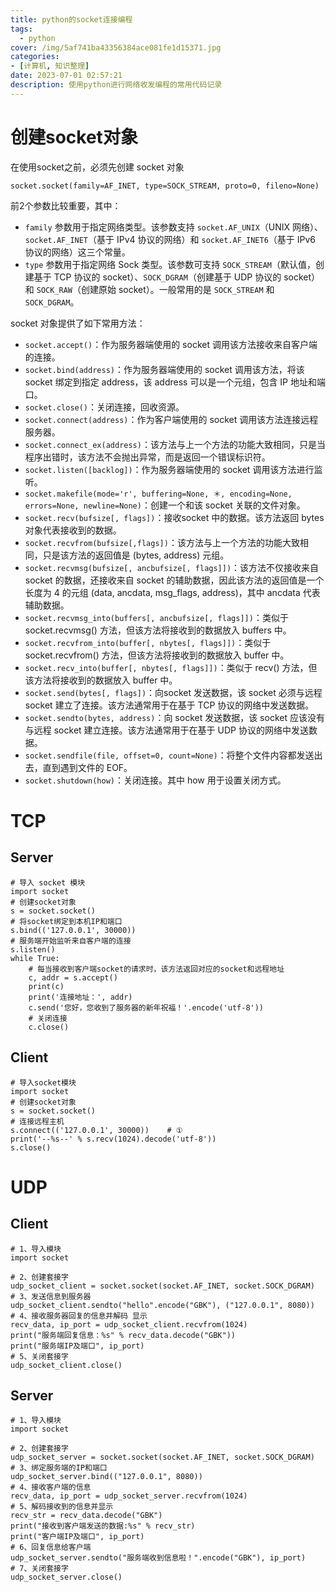 ```yaml
---
title: python的socket连接编程
tags:
  - python
cover: /img/5af741ba43356384ace081fe1d15371.jpg
categories:
- [计算机, 知识整理]
date: 2023-07-01 02:57:21
description: 使用python进行网络收发编程的常用代码记录
---
```

# 创建socket对象
在使用socket之前，必须先创建 socket 对象
```
socket.socket(family=AF_INET, type=SOCK_STREAM, proto=0, fileno=None)
```
前2个参数比较重要，其中：
+ `family` 参数用于指定网络类型。该参数支持 `socket.AF_UNIX`（UNIX 网络）、`socket.AF_INET`（基于 IPv4 协议的网络）和 `socket.AF_INET6`（基于 IPv6 协议的网络）这三个常量。
+ `type` 参数用于指定网络 Sock 类型。该参数可支持 `SOCK_STREAM`（默认值，创建基于 TCP 协议的 socket）、`SOCK_DGRAM`（创建基于 UDP 协议的 socket）和 `SOCK_RAW`（创建原始 socket）。一般常用的是 `SOCK_STREAM` 和 `SOCK_DGRAM`。


socket 对象提供了如下常用方法：
+ `socket.accept()`：作为服务器端使用的 socket 调用该方法接收来自客户端的连接。
+ `socket.bind(address)`：作为服务器端使用的 socket 调用该方法，将该 socket 绑定到指定 address，该 address 可以是一个元组，包含 IP 地址和端口。
+ `socket.close()`：关闭连接，回收资源。
+ `socket.connect(address)`：作为客户端使用的 socket 调用该方法连接远程服务器。
+ `socket.connect_ex(address)`：该方法与上一个方法的功能大致相同，只是当程序出错时，该方法不会抛出异常，而是返回一个错误标识符。
+ `socket.listen([backlog])`：作为服务器端使用的 socket 调用该方法进行监听。
+ `socket.makefile(mode='r', buffering=None, ＊, encoding=None, errors=None, newline=None)`：创建一个和该 socket 关联的文件对象。
+ `socket.recv(bufsize[, flags])`：接收socket 中的数据。该方法返回 bytes 对象代表接收到的数据。
+ `socket.recvfrom(bufsize[,flags])`：该方法与上一个方法的功能大致相同，只是该方法的返回值是 (bytes, address) 元组。
+ `socket.recvmsg(bufsize[, ancbufsize[, flags]])`：该方法不仅接收来自 socket 的数据，还接收来自 socket 的辅助数据，因此该方法的返回值是一个长度为 4 的元组 (data, ancdata, msg_flags, address)，其中 ancdata 代表辅助数据。
+ `socket.recvmsg_into(buffers[, ancbufsize[, flags]])`：类似于 socket.recvmsg() 方法，但该方法将接收到的数据放入 buffers 中。
+ `socket.recvfrom_into(buffer[, nbytes[, flags]])`：类似于 socket.recvfrom() 方法，但该方法将接收到的数据放入 buffer 中。
+ `socket.recv_into(buffer[, nbytes[, flags]])`：类似于 recv() 方法，但该方法将接收到的数据放入 buffer 中。
+ `socket.send(bytes[, flags])`：向socket 发送数据，该 socket 必须与远程 socket 建立了连接。该方法通常用于在基于 TCP 协议的网络中发送数据。
+ `socket.sendto(bytes, address)`：向 socket 发送数据，该 socket 应该没有与远程 socket 建立连接。该方法通常用于在基于 UDP 协议的网络中发送数据。
+ `socket.sendfile(file, offset=0, count=None)`：将整个文件内容都发送出去，直到遇到文件的 EOF。
+ `socket.shutdown(how)`：关闭连接。其中 how 用于设置关闭方式。


# TCP
## Server
```
# 导入 socket 模块
import socket
# 创建socket对象
s = socket.socket()
# 将socket绑定到本机IP和端口
s.bind(('127.0.0.1', 30000))
# 服务端开始监听来自客户端的连接
s.listen()
while True:
    # 每当接收到客户端socket的请求时，该方法返回对应的socket和远程地址
    c, addr = s.accept()
    print(c)
    print('连接地址：', addr)
    c.send('您好，您收到了服务器的新年祝福！'.encode('utf-8'))
    # 关闭连接
    c.close()
```
## Client
```
# 导入socket模块
import socket
# 创建socket对象
s = socket.socket()
# 连接远程主机
s.connect(('127.0.0.1', 30000))    # ①
print('--%s--' % s.recv(1024).decode('utf-8'))
s.close()
```
# UDP
## Client
```
# 1、导入模块
import socket

# 2、创建套接字
udp_socket_client = socket.socket(socket.AF_INET, socket.SOCK_DGRAM)
# 3、发送信息到服务器
udp_socket_client.sendto("hello".encode("GBK"), ("127.0.0.1", 8080))
# 4、接收服务器回复的信息并解码 显示
recv_data, ip_port = udp_socket_client.recvfrom(1024)
print("服务端回复信息：%s" % recv_data.decode("GBK"))
print("服务端IP及端口", ip_port)
# 5、关闭套接字
udp_socket_client.close()

```
## Server
```
# 1、导入模块
import socket

# 2、创建套接字
udp_socket_server = socket.socket(socket.AF_INET, socket.SOCK_DGRAM)
# 3、绑定服务端的IP和端口
udp_socket_server.bind(("127.0.0.1", 8080))
# 4、接收客户端的信息
recv_data, ip_port = udp_socket_server.recvfrom(1024)
# 5、解码接收到的信息并显示
recv_str = recv_data.decode("GBK")
print("接收到客户端发送的数据:%s" % recv_str)
print("客户端IP及端口", ip_port)
# 6、回复信息给客户端
udp_socket_server.sendto("服务端收到信息啦！".encode("GBK"), ip_port)
# 7、关闭套接字
udp_socket_server.close()

```